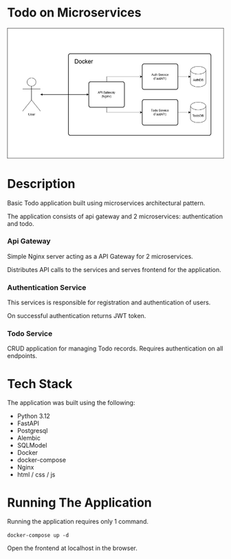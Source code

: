 # Todo on Microservices

![Todo app](diagram.png)

# Description

Basic Todo application built using microservices architectural pattern.

The application consists of api gateway and 2 microservices: authentication and todo.

### Api Gateway

Simple Nginx server acting as a API Gateway for 2 microservices.

Distributes API calls to the services and serves frontend for the application.

### Authentication Service

This services is responsible for registration and authentication of users.

On successful authentication returns JWT token.

### Todo Service

CRUD application for managing Todo records. Requires authentication on all endpoints.

# Tech Stack

The application was built using the following:

- Python 3.12
- FastAPI
- Postgresql
- Alembic
- SQLModel
- Docker
- docker-compose
- Nginx
- html / css / js

# Running The Application

Running the application requires only 1 command.

`docker-compose up -d`

Open the frontend at localhost in the browser.
